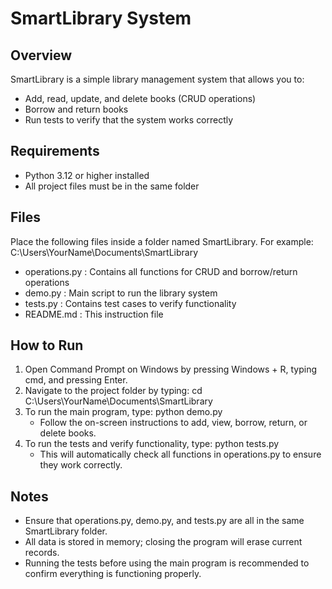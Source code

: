 SmartLibrary System
===================

Overview
--------
SmartLibrary is a simple library management system that allows you to:
- Add, read, update, and delete books (CRUD operations)
- Borrow and return books
- Run tests to verify that the system works correctly

Requirements
------------
- Python 3.12 or higher installed
- All project files must be in the same folder

Files
-----
Place the following files inside a folder named SmartLibrary. For example: C:\Users\YourName\Documents\SmartLibrary
- operations.py : Contains all functions for CRUD and borrow/return operations
- demo.py       : Main script to run the library system
- tests.py      : Contains test cases to verify functionality
- README.md     : This instruction file

How to Run
----------
1. Open Command Prompt on Windows by pressing Windows + R, typing cmd, and pressing Enter.
2. Navigate to the project folder by typing: 
   cd C:\Users\YourName\Documents\SmartLibrary
3. To run the main program, type:
   python demo.py
   - Follow the on-screen instructions to add, view, borrow, return, or delete books.
4. To run the tests and verify functionality, type:
   python tests.py
   - This will automatically check all functions in operations.py to ensure they work correctly.

Notes
-----
- Ensure that operations.py, demo.py, and tests.py are all in the same SmartLibrary folder.
- All data is stored in memory; closing the program will erase current records.
- Running the tests before using the main program is recommended to confirm everything is functioning properly.
